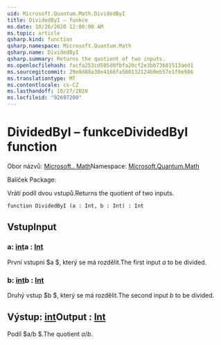 ```yaml
---
uid: Microsoft.Quantum.Math.DividedByI
title: DividedByI – funkce
ms.date: 10/26/2020 12:00:00 AM
ms.topic: article
qsharp.kind: function
qsharp.namespace: Microsoft.Quantum.Math
qsharp.name: DividedByI
qsharp.summary: Returns the quotient of two inputs.
ms.openlocfilehash: facfa253cd505d0fbfa20cf2e3bb73681513aed1
ms.sourcegitcommit: 29e0d88a30e4166fa580132124b0eb57e1f0e986
ms.translationtype: MT
ms.contentlocale: cs-CZ
ms.lasthandoff: 10/27/2020
ms.locfileid: "92697200"
---
```

# <a name="dividedbyi-function"></a><span data-ttu-id="bf514-102">DividedByI – funkce</span><span class="sxs-lookup"><span data-stu-id="bf514-102">DividedByI function</span></span>

<span data-ttu-id="bf514-103">Obor názvů: [Microsoft.. Math](xref:Microsoft.Quantum.Math)</span><span class="sxs-lookup"><span data-stu-id="bf514-103">Namespace: [Microsoft.Quantum.Math](xref:Microsoft.Quantum.Math)</span></span>

<span data-ttu-id="bf514-104">Balíček [](https://nuget.org/packages/)</span><span class="sxs-lookup"><span data-stu-id="bf514-104">Package: [](https://nuget.org/packages/)</span></span>


<span data-ttu-id="bf514-105">Vrátí podíl dvou vstupů.</span><span class="sxs-lookup"><span data-stu-id="bf514-105">Returns the quotient of two inputs.</span></span>

```qsharp
function DividedByI (a : Int, b : Int) : Int
```


## <a name="input"></a><span data-ttu-id="bf514-106">Vstup</span><span class="sxs-lookup"><span data-stu-id="bf514-106">Input</span></span>

### <a name="a--int"></a><span data-ttu-id="bf514-107">a: [int](xref:microsoft.quantum.lang-ref.int)</span><span class="sxs-lookup"><span data-stu-id="bf514-107">a : [Int](xref:microsoft.quantum.lang-ref.int)</span></span>

<span data-ttu-id="bf514-108">První vstupní $a $, který se má rozdělit.</span><span class="sxs-lookup"><span data-stu-id="bf514-108">The first input $a$ to be divided.</span></span>


### <a name="b--int"></a><span data-ttu-id="bf514-109">b: [int](xref:microsoft.quantum.lang-ref.int)</span><span class="sxs-lookup"><span data-stu-id="bf514-109">b : [Int](xref:microsoft.quantum.lang-ref.int)</span></span>

<span data-ttu-id="bf514-110">Druhý vstup $b $, který se má rozdělit.</span><span class="sxs-lookup"><span data-stu-id="bf514-110">The second input $b$ to be divided.</span></span>



## <a name="output--int"></a><span data-ttu-id="bf514-111">Výstup: [int](xref:microsoft.quantum.lang-ref.int)</span><span class="sxs-lookup"><span data-stu-id="bf514-111">Output : [Int](xref:microsoft.quantum.lang-ref.int)</span></span>

<span data-ttu-id="bf514-112">Podíl $a/b $.</span><span class="sxs-lookup"><span data-stu-id="bf514-112">The quotient $a / b$.</span></span>